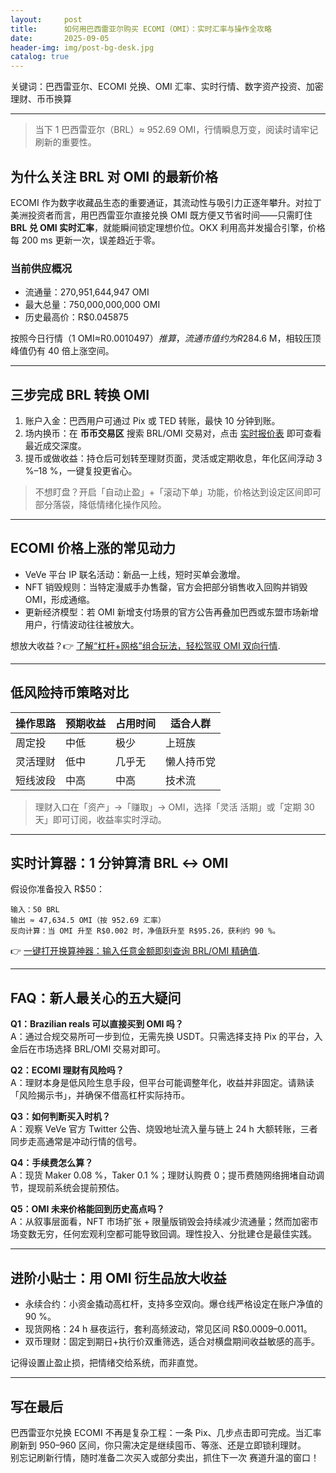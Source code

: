 ```yaml
---
layout:     post
title:      如何用巴西雷亚尔购买 ECOMI（OMI）：实时汇率与操作全攻略
date:       2025-09-05
header-img: img/post-bg-desk.jpg
catalog: true
---
```


关键词：巴西雷亚尔、ECOMI 兑换、OMI 汇率、实时行情、数字资产投资、加密理财、币币换算

---

> 当下 1 巴西雷亚尔（BRL）≈ 952.69 OMI，行情瞬息万变，阅读时请牢记刷新的重要性。

## 为什么关注 BRL 对 OMI 的最新价格
ECOMI 作为数字收藏品生态的重要通证，其流动性与吸引力正逐年攀升。对拉丁美洲投资者而言，用巴西雷亚尔直接兑换 OMI 既方便又节省时间——只需盯住**BRL 兑 OMI 实时汇率**，就能瞬间锁定理想价位。OKX 利用高并发撮合引擎，价格每 200 ms 更新一次，误差趋近于零。

### 当前供应概况
- 流通量：270,951,644,947 OMI  
- 最大总量：750,000,000,000 OMI  
- 历史最高价：R$0.045875  

按照今日行情（1 OMI≈R$0.0010497）推算，流通市值约为 R$284.6 M，相较压顶峰值仍有 40 倍上涨空间。

---

## 三步完成 BRL 转换 OMI

1. 账户入金：巴西用户可通过 Pix 或 TED 转账，最快 10 分钟到账。  
2. 场内换币：在 **币币交易区** 搜索 BRL/OMI 交易对，点击 [实时报价表](https://okxdog.com/) 即可查看最近成交深度。  
3. 提币或做收益：持仓后可划转至理财页面，灵活或定期收息，年化区间浮动 3 %–18 %，一键复投更省心。

> 不想盯盘？开启「自动止盈」+「滚动下单」功能，价格达到设定区间即可部分落袋，降低情绪化操作风险。

---

## ECOMI 价格上涨的常见动力

- VeVe 平台 IP 联名活动：新品一上线，短时买单会激增。  
- NFT 销毁规则：当特定漫威手办售罄，官方会把部分销售收入回购并销毁 OMI，形成通缩。  
- 更新经济模型：若 OMI 新增支付场景的官方公告再叠加巴西或东盟市场新增用户，行情波动往往被放大。

想放大收益？👉 [了解“杠杆+网格”组合玩法，轻松驾驭 OMI 双向行情](https://okxdog.com/).

---

## 低风险持币策略对比

| 操作思路 | 预期收益 | 占用时间 | 适合人群 |
| --- | --- | --- | --- |
| 周定投 | 中低 | 极少 | 上班族 |
| 灵活理财 | 低中 | 几乎无 | 懒人持币党 |
| 短线波段 | 中高 | 中高 | 技术流 |

> 理财入口在「资产」→「赚取」→ OMI，选择「灵活 活期」或「定期 30 天」即可订阅，收益率实时浮动。

---

## 实时计算器：1 分钟算清 BRL ↔ OMI
假设你准备投入 R$50：

```
输入：50 BRL  
输出 ≈ 47,634.5 OMI（按 952.69 汇率）  
反向计算：当 OMI 升至 R$0.002 时，净值跃升至 R$95.26，获利约 90 %。
```

👉 [一键打开换算神器：输入任意金额即刻查询 BRL/OMI 精确值](https://okxdog.com/).

---

## FAQ：新人最关心的五大疑问

**Q1：Brazilian reals 可以直接买到 OMI 吗？**  
A：通过合规交易所可一步到位，无需先换 USDT。只需选择支持 Pix 的平台，入金后在市场选择 BRL/OMI 交易对即可。

**Q2：ECOMI 理财有风险吗？**  
A：理财本身是低风险生息手段，但平台可能调整年化，收益并非固定。请熟读「风险揭示书」，并确保不借高杠杆实际持币。

**Q3：如何判断买入时机？**  
A：观察 VeVe 官方 Twitter 公告、烧毁地址流入量与链上 24 h 大额转账，三者同步走高通常是冲动行情的信号。

**Q4：手续费怎么算？**  
A：现货 Maker 0.08 %，Taker 0.1 %；理财认购费 0；提币费随网络拥堵自动调节，提现前系统会提前预估。

**Q5：OMI 未来价格能回到历史高点吗？**  
A：从叙事层面看，NFT 市场扩张 + 限量版销毁会持续减少流通量；然而加密市场变数无穷，任何宏观利空都可能导致回调。理性投入、分批建仓是最佳实践。

---

## 进阶小贴士：用 OMI 衍生品放大收益

- 永续合约：小资金撬动高杠杆，支持多空双向。爆仓线严格设定在账户净值的 90 %。  
- 现货网格：24 h 昼夜运行，套利高频波动，常见区间 R$0.0009–0.0011。  
- 双币理财：固定到期日+执行价双重筛选，适合对横盘期间收益敏感的高手。

记得设置止盈止损，把情绪交给系统，而非直觉。

---

## 写在最后
巴西雷亚尔兑换 ECOMI 不再是复杂工程：一条 Pix、几步点击即可完成。当汇率刷新到 950–960 区间，你只需决定是继续囤币、等涨、还是立即锁利理财。  
别忘记刷新行情，随时准备二次买入或部分卖出，抓住下一次 赛道升温的窗口！